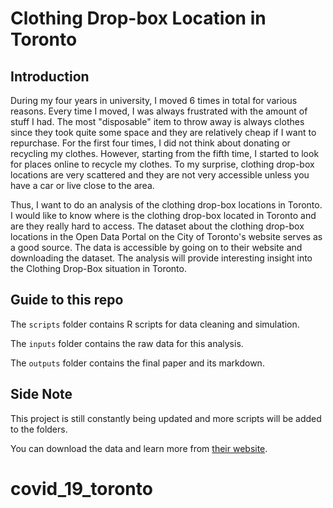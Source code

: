 # Clothing Drop-box Location in Toronto

## Introduction

During my four years in university, I moved 6 times in total for various reasons. Every time I moved, I was always frustrated with the amount of stuff I had. The most "disposable" item to throw away is always clothes since they took quite some space and they are relatively cheap if I want to repurchase. For the first four times, I did not think about donating or recycling my clothes. However, starting from the fifth time, I started to look for places online to recycle my clothes. To my surprise, clothing drop-box locations are very scattered and they are not very accessible unless you have a car or live close to the area.

Thus, I want to do an analysis of the clothing drop-box locations in Toronto. I would like to know where is the clothing drop-box located in Toronto and are they really hard to access. The dataset about the clothing drop-box locations in the Open Data Portal on the City of Toronto's website serves as a good source. The data is accessible by going on to their website and downloading the dataset. The analysis will provide interesting insight into the Clothing Drop-Box situation in Toronto.

## Guide to this repo

The `scripts` folder contains R scripts for data cleaning and simulation.

The `inputs` folder contains the raw data for this analysis.

The `outputs` folder contains the final paper and its markdown.

## Side Note

This project is still constantly being updated and more scripts will be added to the folders.

You can download the data and learn more from [their website](https://open.toronto.ca/dataset/clothing-drop-box-locations/).
# covid_19_toronto

